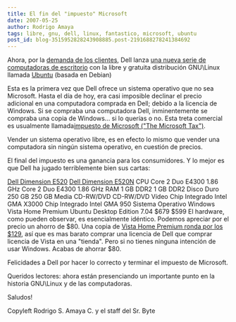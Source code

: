 ```yaml
---
title: El fin del "impuesto" Microsoft
date: 2007-05-25
author: Rodrigo Amaya
tags: libre, gnu, dell, linux, fantastico, microsoft, ubuntu
post_id: blog-3515952828243908885.post-2191688278241384692
---
```


Ahora, por la [demanda de los clientes](https://www.ideastorm.com/), Dell lanza [una nueva serie de computadoras de escritorio](https://www.dell.com/ubuntu) con la libre y gratuita distribución GNU\Linux llamada [Ubuntu](https://www.ubuntu.com/) (basada en Debian)

Esta es la primera vez que Dell ofrece un sistema operativo que no sea Microsoft. Hasta el día de hoy, era casi imposible declinar el precio adicional en una computadora comprada en Dell; debido a la licencia de Windows. Si se compraba una computadora Dell, inminentemente se compraba una copia de Windows... si lo querías o no. Esta treta comercial es usualmente llamada[impuesto de Microsoft ("The Microsoft Tax")](https://www.freesoftwaremagazine.com/blogs/the_microsoft_tax_revisited).

Vender un sistema operativo libre, es en efecto lo mismo que vender una computadora sin ningún sistema operativo, en cuestión de precios.

El final del impuesto es una ganancia para los consumidores. Y lo mejor es que Dell ha jugado terriblemente bien sus cartas:

[Dell Dimension E520](https://configure.us.dell.com/dellstore/config.aspx?c=us&cs=19&amp;l=en&oc=DDCWAA3&s=dhs) [Dell Dimension E520N](https://configure.us.dell.com/dellstore/config.aspx?c=us&cs=19&amp;kc=6V440&l=en&oc=DDCWAV3&s=dhs) CPU Core 2 Duo E4300 1.86 GHz Core 2 Duo E4300 1.86 GHz RAM 1 GB DDR2 1 GB DDR2 Disco Duro 250 GB 250 GB Media CD-RW/DVD CD-RW/DVD Vídeo Chip Integrado Intel GMA X3000 Chip Integrado Intel GMA 950 Sistema Operativo Windows Vista Home Premium Ubuntu Desktop Edition 7.04 $679 $599 El hardware, como pueden observar, es esencialmente idéntico. Podemos apreciar por el precio un ahorro de $80. Una copia de [Vista Home Premium ronda por los $129](https://www.google.com/products?q=vista+home+premium+oem), así que es mas barato comprar una licencia de Dell que comprar licencia de Vista en una "tienda". Pero si no tienes ninguna intención de usar Windows. Acabas de ahorrar $80.

Felicidades a Dell por hacer lo correcto y terminar el impuesto de Microsoft.

Queridos lectores: ahora están presenciando un importante punto en la historia GNU\Linux y de las computadoras.

Saludos!

Copyleft Rodrigo S. Amaya C. y el staff del Sr. Byte